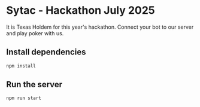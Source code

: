 # Sytac - Hackathon July 2025 

It is Texas Holdem for this year's hackathon. Connect your bot to our server and play poker with us.

## Install dependencies
```bash
npm install
```

## Run the server
```bash
npm run start
```

